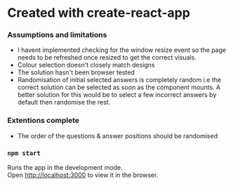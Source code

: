 # Created with create-react-app

### Assumptions and limitations

- I havent implemented checking for the window resize event so the page needs to be refreshed once resized to get the correct visuals.
- Colour selection doesn't closely match designs
- The solution hasn't been browser tested
- Randomisation of initial selected answers is completely random i.e the correct solution can be selected as soon as the component mounts. A better solution for this would be to select a few incorrect answers by default then randomise the rest.

### Extentions complete

- The order of the questions & answer positions should be randomised

### `npm start`

Runs the app in the development mode.\
Open [http://localhost:3000](http://localhost:3000) to view it in the browser.
